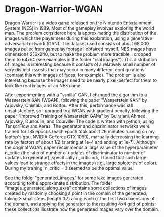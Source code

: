 # Dragon-Warrior-WGAN
Dragon Warrior is a video game released on the Nintendo Entertainment System (NES) in 1989. Most of the gameplay involves exploring the world map. The problem considered here is approximating the distribution of the images which the player sees during this exploration, using a generative adversarial network (GAN). The dataset used consists of about 68,000 images pulled from gameplay footage I obtained myself. NES images have dimensions 256x240, but to make the problem more tractible, I cropped them to 64x64 (see examples in the folder "real images"). This distribution of images is interesting because it consists of a relatively small number of very distinct assests that may occur in many different configurations (contrast this with images of faces, for example). The problem is also interesting because the images need to be nearly pixel-perfect for them to look like real images of an NES game. 

After experimenting with a "vanilla" GAN, I changed the algorithm to a Wasserstein GAN (WGAN), following the paper "Wasserstein GAN" by Arjovsky, Chintala, and Bottou. After this, performance was still unsatisfactory, so I upraged to a WGAN with gradient penalty, following the paper "Improved Training of Wasserstein GANs" by Gulrajani, Ahmed, Arjovsky, Dumoulin, and Courville. The code is written with python, using TensorFlow and Keras. The generator and discriminator networks were trained for 185 epochs (each epoch took about 26 minutes running on my laptop's gpu, NVIDIA GeForce GTX 1060), manually decreasing the learning rate by factors of about 1/2 (starting at 1e-4 and ending at 1e-7). Although the original WGAN paper recommends a large value of the hyperparameter n_critic (the ratio of number of updates of discriminator to number of updates to generator), specifically n_critic = 5, I found that such large values lead to strange effects in the images (e.g., large splotches of color). During my training, n_critic = 2 seemed to be the optimal value. 

See the folder "generated_images" for some fake images generated according to the approximate distribution. The folder "images_generated_along_axes" contains some collections of images created by randomly choosing a point in the domain of the generated, taking 3 small steps (length 0.7) along each of the first two dimensions of the domain, and applying the generator to the resulting 4x4 grid of points; these collections illustrate how the generated images vary over the domain.
